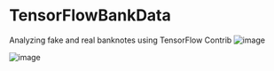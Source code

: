 # TensorFlowBankData
Analyzing fake and real banknotes using TensorFlow Contrib
![image](https://user-images.githubusercontent.com/6691373/28598268-cac9ea60-71a2-11e7-819f-cd31773db35f.png)

![image](https://user-images.githubusercontent.com/6691373/28598302-021cb6f0-71a3-11e7-9942-24ebf7a4601d.png)
